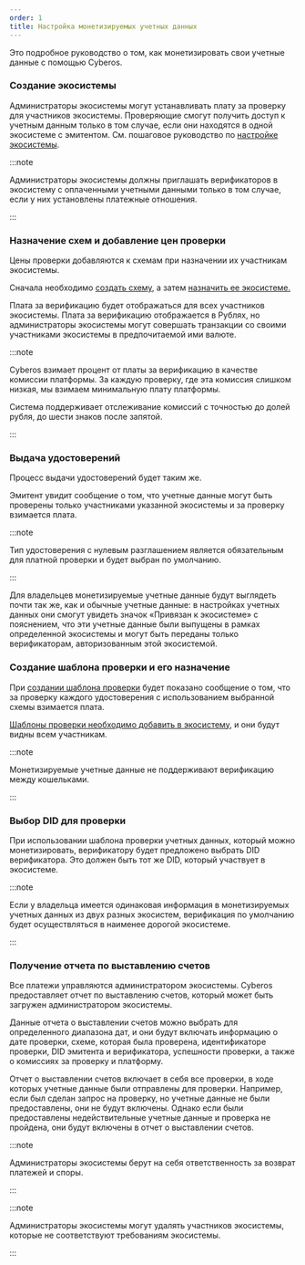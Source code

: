 ```yaml
---
order: 1
title: Настройка монетизируемых учетных данных
---
```


Это подробное руководство о том, как монетизировать свои учетные данные с помощью Cyberos.

### **Создание экосистемы**

Администраторы экосистемы могут устанавливать плату за проверку для участников экосистемы. Проверяющие смогут получить доступ к учетным данным только в том случае, если они находятся в одной экосистеме с эмитентом. См. пошаговое руководство по [настройке экосистемы](./../ekosistemnye-instrumenty/sozdanie-ekosistemy).

:::note 

Администраторы экосистемы должны приглашать верификаторов в экосистему с оплаченными учетными данными только в том случае, если у них установлены платежные отношения.

:::

### **Назначение схем и добавление цен проверки**

Цены проверки добавляются к схемам при назначении их участникам экосистемы.

Сначала необходимо [создать схему](./../sozdanie-skhemy), а затем [назначить ее экосистеме.](./../ekosistemnye-instrumenty/sozdanie-ekosistemy)

Плата за верификацию будет отображаться для всех участников экосистемы. Плата за верификацию отображается в Рублях, но администраторы экосистемы могут совершать транзакции со своими участниками экосистемы в предпочитаемой ими валюте.

:::note 

Cyberos взимает процент от платы за верификацию в качестве комиссии платформы. За каждую проверку, где эта комиссия слишком низкая, мы взимаем минимальную плату платформы.

Система поддерживает отслеживание комиссий с точностью до долей рубля, до шести знаков после запятой.

:::

### **Выдача удостоверений**

Процесс выдачи удостоверений будет таким же.

Эмитент увидит сообщение о том, что учетные данные могут быть проверены только участниками указанной экосистемы и за проверку взимается плата.

:::note 

Тип удостоверения с нулевым разглашением является обязательным для платной проверки и будет выбран по умолчанию.

:::

Для владельцев монетизируемые учетные данные будут выглядеть почти так же, как и обычные учетные данные: в настройках учетных данных они смогут увидеть значок «Привязан к экосистеме» с пояснением, что эти учетные данные были выпущены в рамках определенной экосистемы и могут быть переданы только верификаторам, авторизованным этой экосистемой.

### **Создание шаблона проверки и его назначение**

При [создании шаблона проверки](./../proverka-uchetnykh-dannykh) будет показано сообщение о том, что за проверку каждого удостоверения с использованием выбранной схемы взимается плата.

[Шаблоны проверки необходимо добавить в экосистему](./../ekosistemnye-instrumenty/sozdanie-ekosistemy), и они будут видны всем участникам.

:::note 

Монетизируемые учетные данные не поддерживают верификацию между кошельками.

:::

### **Выбор DID для проверки**

При использовании шаблона проверки учетных данных, который можно монетизировать, верификатору будет предложено выбрать DID верификатора. Это должен быть тот же DID, который участвует в экосистеме.

:::note 

Если у владельца имеется одинаковая информация в монетизируемых учетных данных из двух разных экосистем, верификация по умолчанию будет осуществляться в наименее дорогой экосистеме.

:::

### **Получение отчета по выставлению счетов**

Все платежи управляются администратором экосистемы. Cyberos предоставляет отчет по выставлению счетов, который может быть загружен администратором экосистемы.

Данные отчета о выставлении счетов можно выбрать для определенного диапазона дат, и они будут включать информацию о дате проверки, схеме, которая была проверена, идентификаторе проверки, DID эмитента и верификатора, успешности проверки, а также о комиссиях за проверку и платформу.

Отчет о выставлении счетов включает в себя все проверки, в ходе которых учетные данные были отправлены для проверки. Например, если был сделан запрос на проверку, но учетные данные не были предоставлены, они не будут включены. Однако если были предоставлены недействительные учетные данные и проверка не пройдена, они будут включены в отчет о выставлении счетов.

:::note 

Администраторы экосистемы берут на себя ответственность за возврат платежей и споры.

:::

:::note 

Администраторы экосистемы могут удалять участников экосистемы, которые не соответствуют требованиям экосистемы.

:::


